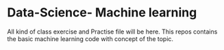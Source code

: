 # Data-Science- Machine learning 
All kind of class exercise and Practise file will be here.
This repos contains the basic machine learning code with concept of the topic.
